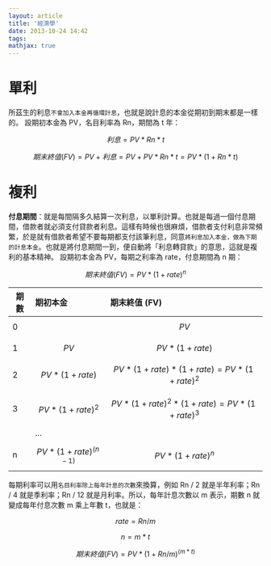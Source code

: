 ```yaml
---
layout: article
title: '經濟學'
date: 2013-10-24 14:42
tags: 
mathjax: true 
---
```

<!--more-->
# 單利
所茲生的利息`不會加入本金再循環計息`，也就是說計息的本金從期初到期末都是一樣的。
設期初本金為 PV，名目利率為 Rn，期間為 t 年：

$$利息 = PV*Rn*t$$

$$期末終值 (FV) = PV + 利息 = PV + PV*Rn*t = PV*(1+Rn*t)$$

# 複利
**付息期間**：就是每間隔多久結算一次利息，以單利計算。也就是每過一個付息期間，借款者就必須支付貸款者利息。這樣有時候也很麻煩，借款者支付利息非常頻繁，於是就有借款者希望不要每期都支付該筆利息，同意`將利息加入本金，做為下期的計息本金`。也就是將付息期間一到，便自動將「利息轉貸款」的意思，這就是複利的基本精神。
設期初本金為 PV，每期之利率為 rate，付息期間為 n 期：

$$期末終值 (FV) = PV*(1+rate)^n$$

| 期數 | 期初本金              | 期末終值 (FV)                              |
| ---- | :-------------------- | :----------------------------------------- |
| 0    |                       | $$PV$$                                     |
| 1    | $$PV$$                | $$PV*(1+rate)$$                            |
| 2    | $$PV*(1+rate)$$       | $$PV*(1+rate)*(1+rate) = PV*(1+rate)^2$$   |
| 3    | $$PV*(1+rate)^2$$     | $$PV*(1+rate)^2*(1+rate) = PV*(1+rate)^3$$ |
|      | ...                   |                                            |
| n    | $$PV*(1+rate)^(n-1)$$ | $$PV*(1+rate)^n$$                          |

每期利率可以用`名目利率除上每年計息的次數`來換算，例如 Rn / 2 就是半年利率；Rn / 4 就是季利率；Rn / 12 就是月利率。所以，每年計息次數以 m 表示，期數 n 就變成每年付息次數 m 乘上年數 t，也就是：

$$rate = Rn / m$$

$$n = m*t$$

$$期末終值 (FV) = PV*(1+Rn/m)^(m*t)$$